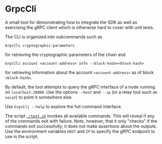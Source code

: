 # GrpcCli

A small tool for demonstrating how to integrate the SDK as well as exercising the gRPC client
which is otherwise hard to cover with unit tests.

The CLI is organized into subcommands such as

```shell
GrpcCli cryptographic-parameters
```

for retrieving the cryptographic parameters of the chain and

```shell
GrpcCli account <account-address> info --block-hash=<block-hash>
```

for retrieving information about the account `<account-address>` as of block `<block-hash>`.

By default, the tool attempts to query the gRPC interface of a node running on `localhost:20000`.
Use the options `--host` and `--ip` (or a relay tool such as `socat`) to point it somewhere else.

Use `GrpcCli --help` to explore the full command interface.

The script [`./test.sh`](./test.sh) invokes all available commands.
This will reveal if any of the commands exit with failure.
Note, however, that it only "checks" if the commands exit successfully;
it does not make assertions about the outputs.
Use the environment variables `HOST` and `IP` to specify the gRPC endpoint to use in the script.
